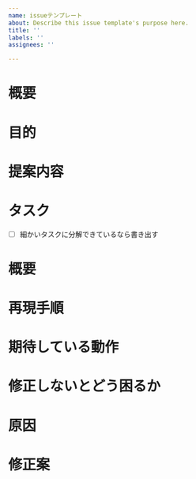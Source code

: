 ```yaml
---
name: issueテンプレート
about: Describe this issue template's purpose here.
title: ''
labels: ''
assignees: ''

---
```


<!-- あくまでテンプレートなので必ずしもすべての項目を埋めなくてよいです -->

<!-- 要望のテンプレート -->
<!-- 概要と目的、提案内容は必ず書いてください -->
# 概要
# 目的
# 提案内容
# タスク
- [ ] 細かいタスクに分解できているなら書き出す

<!-- 不具合のテンプレート -->
<!-- 概要と再現手順、期待している動作は必ず書いてください -->
# 概要
# 再現手順
# 期待している動作
# 修正しないとどう困るか
# 原因
# 修正案
